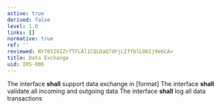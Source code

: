 ```yaml
---
active: true
derived: false
level: 1.0
links: []
normative: true
ref: ''
reviewed: NY78SI8IZrfTFLAl1CQLDaQ7dFjLIffblLO6Ij9e6CA=
title: Data Exchange
uid: IRS-006
---
```


The interface **shall** support data exchange in [format]
The interface **shall** validate all incoming and outgoing data
The interface **shall** log all data transactions